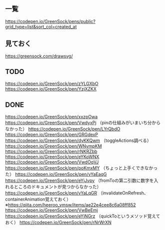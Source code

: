 ## 一覧
https://codepen.io/GreenSock/pens/public?grid_type=list&sort_col=created_at

## 見ておく
https://greensock.com/drawsvg/

## TODO
https://codepen.io/GreenSock/pen/zYLGXbO
https://codepen.io/GreenSock/pen/YzjXZKX

## DONE
https://codepen.io/GreenSock/pen/xxzpOwa
https://codepen.io/GreenSock/pen/VwdyxPj （pinの仕組みがいまいち分からなかった）
https://codepen.io/GreenSock/pen/LYrQbdO
https://codepen.io/GreenSock/pen/GRGdexP
https://codepen.io/GreenSock/pen/dyKKQwm （toggleActions調べる）
https://codepen.io/GreenSock/pen/WNympKM
https://codepen.io/GreenSock/pen/rNKRZbb
https://codepen.io/GreenSock/pen/eYKoWNX
https://codepen.io/GreenSock/pen/VwdOqVJ
https://codepen.io/GreenSock/pen/poKmxMY （ちょっと上手くできなかった）
https://codepen.io/GreenSock/pen/vYaEaqG
https://codepen.io/GreenSock/pen/eYjJvpy （fromToの第二引数に数字を入れるところのドキュメントが見つからなかった）
https://codepen.io/GreenSock/pen/vYaLqGR （invalidateOnRefresh、containerAnimation覚えておく）
※https://qiita.com/heeroo_ymsw/items/ae22e4cee8c6a08ff852
https://codepen.io/GreenSock/pen/VwBeEmj
https://codepen.io/GreenSock/pen/eYjNGrz （quickToというメソッド覚えておく）
https://codepen.io/GreenSock/pen/rNrWrXN